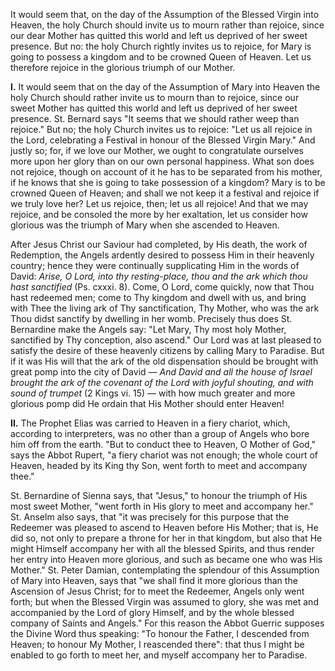 
It would seem that, on the day of the Assumption of the Blessed Virgin into Heaven, the holy Church should invite us to mourn rather than rejoice, since our dear Mother has quitted this world and left us deprived of her sweet presence. But no: the holy Church rightly invites us to rejoice, for Mary is going to possess a kingdom and to be crowned Queen of Heaven. Let us therefore rejoice in the glorious triumph of our Mother.

**I\.** It would seem that on the day of the Assumption of Mary into Heaven the holy Church should rather invite us to mourn than to rejoice, since our sweet Mother has quitted this world and left us deprived of her sweet presence. St. Bernard says \"It seems that we should rather weep than rejoice.\" But no; the holy Church invites us to rejoice: \"Let us all rejoice in the Lord, celebrating a Festival in honour of the Blessed Virgin Mary.\" And justly so; for, if we love our Mother, we ought to congratulate ourselves more upon her glory than on our own personal happiness. What son does not rejoice, though on account of it he has to be separated from his mother, if he knows that she is going to take possession of a kingdom? Mary is to be crowned Queen of Heaven; and shall we not keep it a festival and rejoice if we truly love her? Let us rejoice, then; let us all rejoice! And that we may rejoice, and be consoled the more by her exaltation, let us consider how glorious was the triumph of Mary when she ascended to Heaven.

After Jesus Christ our Saviour had completed, by His death, the work of Redemption, the Angels ardently desired to possess Him in their heavenly country; hence they were continually supplicating Him in the words of David: *Arise, O Lord, into thy resting-place, thou and the ark which thou hast sanctified* (Ps. cxxxi. 8). Come, O Lord, come quickly, now that Thou hast redeemed men; come to Thy kingdom and dwell with us, and bring with Thee the living ark of Thy sanctification, Thy Mother, who was the ark Thou didst sanctify by dwelling in her womb. Precisely thus does St. Bernardine make the Angels say: \"Let Mary, Thy most holy Mother, sanctified by Thy conception, also ascend.\" Our Lord was at last pleased to satisfy the desire of these heavenly citizens by calling Mary to Paradise. But if it was His will that the ark of the old dispensation should be brought with great pomp into the city of David — *And David and all the house of Israel brought the ark of the covenant of the Lord with joyful shouting, and with sound of trumpet* (2 Kings vi. 15) — with how much greater and more glorious pomp did He ordain that His Mother should enter Heaven!

**II\.** The Prophet Elias was carried to Heaven in a fiery chariot, which, according to interpreters, was no other than a group of Angels who bore him off from the earth. \"But to conduct thee to Heaven, O Mother of God,\" says the Abbot Rupert, \"a fiery chariot was not enough; the whole court of Heaven, headed by its King thy Son, went forth to meet and accompany thee.\"

St. Bernardine of Sienna says, that \"Jesus,\" to honour the triumph of His most sweet Mother, \"went forth in His glory to meet and accompany her.\" St. Anselm also says, that \"it was precisely for this purpose that the Redeemer was pleased to ascend to Heaven before His Mother; that is, He did so, not only to prepare a throne for her in that kingdom, but also that He might Himself accompany her with all the blessed Spirits, and thus render her entry into Heaven more glorious, and such as became one who was His Mother.\" St. Peter Damian, contemplating the splendour of this Assumption of Mary into Heaven, says that \"we shall find it more glorious than the Ascension of Jesus Christ; for to meet the Redeemer, Angels only went forth; but when the Blessed Virgin was assumed to glory, she was met and accompanied by the Lord of glory Himself, and by the whole blessed company of Saints and Angels.\" For this reason the Abbot Guerric supposes the Divine Word thus speaking: \"To honour the Father, I descended from Heaven; to honour My Mother, I reascended there\": that thus I might be enabled to go forth to meet her, and myself accompany her to Paradise.

